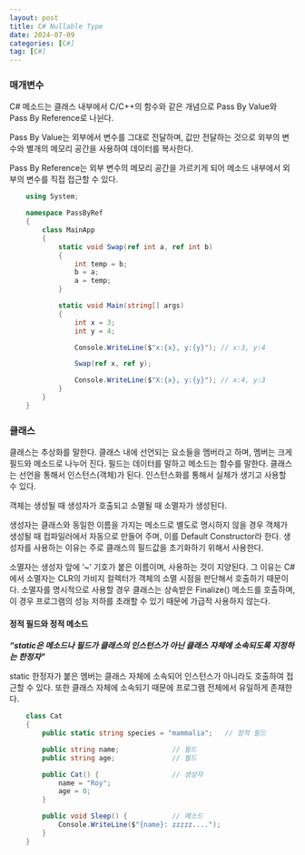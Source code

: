 ```yaml
---
layout: post
title: C# Nullable Type
date: 2024-07-09
categories: [C#]
tag: [C#]
---
```


### **매개변수**

C# 메소드는 클래스 내부에서 C/C++의 함수와 같은 개념으로 Pass By Value와 Pass By Reference로 나뉜다. 

Pass By Value는 외부에서 변수를 그대로 전달하며, 값만 전달하는 것으로 외부의 변수와 별개의 메모리 공간을 사용하여 데이터를 복사한다.

Pass By Reference는 외부 변수의 메모리 공간을 가르키게 되어 메소드 내부에서 외부의 변수를 직접 접근할 수 있다.

```C#
    using System;

    namespace PassByRef
    {
        class MainApp
        {
            static void Swap(ref int a, ref int b)
            {
                int temp = b;
                b = a;
                a = temp;
            }

            static void Main(string[] args)
            {
                int x = 3;
                int y = 4;

                Console.WriteLine($"x:{x}, y:{y}"); // x:3, y:4

                Swap(ref x, ref y);

                Console.WriteLine($"X:{x}, y:{y}"); // x:4, y:3
            }
        }
    }
```

### **클래스**

클래스는 추상화를 말한다. 클래스 내에 선언되는 요소들을 멤버라고 하며, 멤버는 크게 필드와 메소드로 나누어 진다. 필드는 데이터를 말하고 메소드는 함수를 말한다. 
클래스는 선언을 통해서 인스턴스(객체)가 된다. 인스턴스화를 통해서 실체가 생기고 사용할 수 있다.

객체는 생성될 때 생성자가 호출되고 소멸될 때 소멸자가 생성된다.

생성자는 클래스와 동일한 이름을 가지는 메소드로 별도로 명시하지 않을 경우 객체가 생성될 때 컴파일러에서 자동으로 만들어 주며, 이를 Default Constructor라 한다. 
생성자를 사용하는 이유는 주로 클래스의 필드값을 초기화하기 위해서 사용한다.

소멸자는 생성자 앞에 ‘~’ 기호가 붙은 이름이며, 사용하는 것이 지양된다. 그 이유는 C#에서 소멸자는 CLR의 가비지 컬렉터가 객체의 소멸 시점을 판단해서 호출하기 때문이다. 
소멸자를 명시적으로 사용할 경우 클래스는 상속받은 Finalize() 메소드를 호출하며, 이 경우 프로그램의 성능 저하를 초래할 수 있기 때문에 가급적 사용하지 않는다.


#### **정적 필드와 정적 메소드** ####

***“static은 메소드나 필드가 클래스의 인스턴스가 아닌 클래스 자체에 소속되도록 지정하는 한정자”***

static 한정자가 붙은 멤버는 클래스 자체에 소속되어 인스턴스가 아니라도 호출하여 접근할 수 있다.
또한 클래스 자체에 소속되기 때문에 프로그램 전체에서 유일하게 존재한다.

```C#   
    class Cat 
    {
        public static string species = "mammalia";   // 정적 필드

        public string name;             // 필드
        public string age;              // 필드

        public Cat() {                  // 생성자
            name = "Roy";
            age = 0;    
        }

        public void Sleep() {           // 메소드
            Console.WriteLine($"{name}: zzzzz....");
        }
    }
```